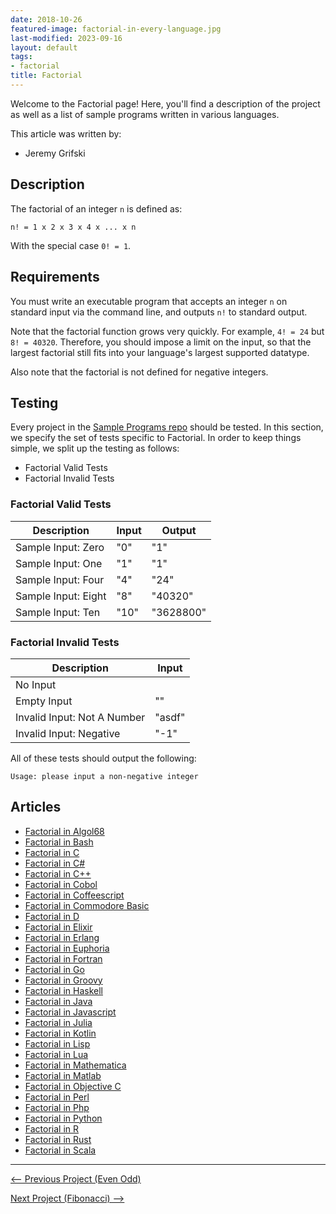 ```yaml
---
date: 2018-10-26
featured-image: factorial-in-every-language.jpg
last-modified: 2023-09-16
layout: default
tags:
- factorial
title: Factorial
---
```


Welcome to the Factorial page! Here, you'll find a description of the project as well as a list of sample programs written in various languages.

This article was written by:

- Jeremy Grifski

## Description

The factorial of an integer `n` is defined as:

`n! = 1 x 2 x 3 x 4 x ... x n`

With the special case `0! = 1`.


## Requirements

You must write an executable program that accepts an integer `n` on standard
input via the command line, and outputs `n!` to standard output.

Note that the factorial function grows very quickly. For example, `4! = 24`
but `8! = 40320`. Therefore, you should impose a limit on the input, so that
the largest factorial still fits into your language's largest supported datatype.

Also note that the factorial is not defined for negative integers.


## Testing

Every project in the [Sample Programs repo](https://github.com/TheRenegadeCoder/sample-programs) should be tested.
In this section, we specify the set of tests specific to Factorial.
In order to keep things simple, we split up the testing as follows:

- Factorial Valid Tests
- Factorial Invalid Tests

### Factorial Valid Tests

| Description | Input | Output |
| ----------- | ----- | ------ |
| Sample Input: Zero | "0" | "1" |
| Sample Input: One | "1" | "1" |
| Sample Input: Four | "4" | "24" |
| Sample Input: Eight | "8" | "40320" |
| Sample Input: Ten | "10" | "3628800" |

### Factorial Invalid Tests

| Description | Input |
| ----------- | ----- |
| No Input |  |
| Empty Input | "" |
| Invalid Input: Not A Number | "asdf" |
| Invalid Input: Negative | "-1" |

All of these tests should output the following:

```
Usage: please input a non-negative integer
```


## Articles

- [Factorial in Algol68](https://sampleprograms.io/projects/factorial/algol68)
- [Factorial in Bash](https://sampleprograms.io/projects/factorial/bash)
- [Factorial in C](https://sampleprograms.io/projects/factorial/c)
- [Factorial in C#](https://sampleprograms.io/projects/factorial/c-sharp)
- [Factorial in C++](https://sampleprograms.io/projects/factorial/c-plus-plus)
- [Factorial in Cobol](https://sampleprograms.io/projects/factorial/cobol)
- [Factorial in Coffeescript](https://sampleprograms.io/projects/factorial/coffeescript)
- [Factorial in Commodore Basic](https://sampleprograms.io/projects/factorial/commodore-basic)
- [Factorial in D](https://sampleprograms.io/projects/factorial/d)
- [Factorial in Elixir](https://sampleprograms.io/projects/factorial/elixir)
- [Factorial in Erlang](https://sampleprograms.io/projects/factorial/erlang)
- [Factorial in Euphoria](https://sampleprograms.io/projects/factorial/euphoria)
- [Factorial in Fortran](https://sampleprograms.io/projects/factorial/fortran)
- [Factorial in Go](https://sampleprograms.io/projects/factorial/go)
- [Factorial in Groovy](https://sampleprograms.io/projects/factorial/groovy)
- [Factorial in Haskell](https://sampleprograms.io/projects/factorial/haskell)
- [Factorial in Java](https://sampleprograms.io/projects/factorial/java)
- [Factorial in Javascript](https://sampleprograms.io/projects/factorial/javascript)
- [Factorial in Julia](https://sampleprograms.io/projects/factorial/julia)
- [Factorial in Kotlin](https://sampleprograms.io/projects/factorial/kotlin)
- [Factorial in Lisp](https://sampleprograms.io/projects/factorial/lisp)
- [Factorial in Lua](https://sampleprograms.io/projects/factorial/lua)
- [Factorial in Mathematica](https://sampleprograms.io/projects/factorial/mathematica)
- [Factorial in Matlab](https://sampleprograms.io/projects/factorial/matlab)
- [Factorial in Objective C](https://sampleprograms.io/projects/factorial/objective-c)
- [Factorial in Perl](https://sampleprograms.io/projects/factorial/perl)
- [Factorial in Php](https://sampleprograms.io/projects/factorial/php)
- [Factorial in Python](https://sampleprograms.io/projects/factorial/python)
- [Factorial in R](https://sampleprograms.io/projects/factorial/r)
- [Factorial in Rust](https://sampleprograms.io/projects/factorial/rust)
- [Factorial in Scala](https://sampleprograms.io/projects/factorial/scala)

***

<nav class="project-nav">

<div id="prev" markdown="1">

[<-- Previous Project (Even Odd)](https://sampleprograms.io/projects/even-odd)

</div>

<div id="next" markdown="1">

[Next Project (Fibonacci) -->](https://sampleprograms.io/projects/fibonacci)

</div>

</nav>